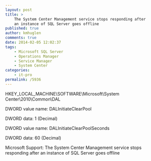 ```yaml
---
layout: post
title: >
    The System Center Management service stops responding after
    an instance of SQL Server goes offline
published: true
author: kmhuglen
comments: true
date: 2014-02-05 12:02:37
tags:
    - Microsoft SQL Server
    - Operations Manager
    - Service Manager
    - System Center
categories:
    - it-pro
permalink: /5936
---
```

HKEY\_LOCAL\_MACHINE\SOFTWARE\Microsoft\System Center\2010\Common\DAL

DWORD value name: DALInitiateClearPool
  
DWORD data: 1 (Decimal)

DWORD value name: DALInitiateClearPoolSeconds
  
DWORD data: 60 (Decimal)

Microsoft Support: The System Center Management service stops responding after an instance of SQL Server goes offline